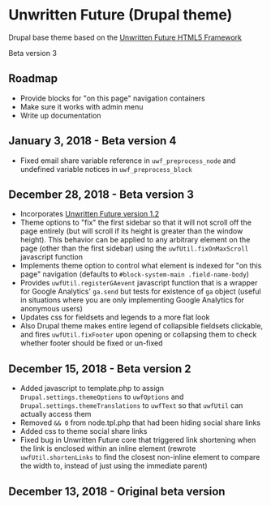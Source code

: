 # Unwritten Future (Drupal theme)

Drupal base theme based on the [Unwritten Future HTML5 Framework](https://github.com/jkissam/unwritten_future)

Beta version 3

## Roadmap

* Provide blocks for "on this page" navigation containers
* Make sure it works with admin menu
* Write up documentation

## January 3, 2018 - Beta version 4

* Fixed email share variable reference in `uwf_preprocess_node` and undefined variable notices in `uwf_preprocess_block`

## December 28, 2018 - Beta version 3

* Incorporates [Unwritten Future version 1.2](https://github.com/jkissam/unwritten_future#version-12)
* Theme options to "fix" the first sidebar so that it will not scroll off the page entirely (but will scroll if its height is greater than the window height). This behavior can be applied to any arbitrary element on the page (other than the first sidebar) using the `uwfUtil.fixOnMaxScroll` javascript function
* Implements theme option to control what element is indexed for "on this page" navigation (defaults to `#block-system-main .field-name-body`)
* Provides `uwfUtil.registerGAevent` javascript function that is a wrapper for Google Analytics' `ga.send` but tests for existence of `ga` object (useful in situations where you are only implementing Google Analytics for anonymous users)
* Updates css for fieldsets and legends to a more flat look
* Also Drupal theme makes entire legend of collapsible fieldsets clickable, and fires `uwfUtil.fixFooter` upon opening or collapsing them to check whether footer should be fixed or un-fixed

## December 15, 2018 - Beta version 2

* Added javascript to template.php to assign `Drupal.settings.themeOptions` to `uwfOptions` and `Drupal.settings.themeTranslations` to `uwfText` so that `uwfUtil` can actually access them
* Removed `&& 0` from node.tpl.php that had been hiding social share links
* Added css to theme social share links
* Fixed bug in Unwritten Future core that triggered link shortening when the link is enclosed within an inline element (rewrote `uwfUtil.shortenLinks` to find the closest non-inline element to compare the width to, instead of just using the immediate parent)

## December 13, 2018 - Original beta version